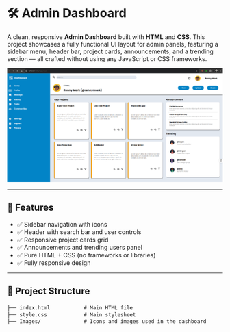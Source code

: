 # 🛠️ Admin Dashboard

A clean, responsive **Admin Dashboard** built with **HTML** and **CSS**. This project showcases a fully functional UI layout for admin panels, featuring a sidebar menu, header bar, project cards, announcements, and a trending section — all crafted without using any JavaScript or CSS frameworks.

![Screenshot](Images/screenshot.png) <!-- Replace with your actual screenshot path -->

---

## 🚀 Features

- ✅ Sidebar navigation with icons
- ✅ Header with search bar and user controls
- ✅ Responsive project cards grid
- ✅ Announcements and trending users panel
- ✅ Pure HTML + CSS (no frameworks or libraries)
- ✅ Fully responsive design

---

## 📁 Project Structure
```
├── index.html           # Main HTML file
├── style.css            # Main stylesheet
├── Images/              # Icons and images used in the dashboard
```
